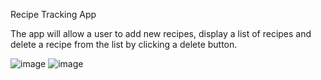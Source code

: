 Recipe Tracking App

The app will allow a user to add new recipes, display a list of recipes and delete a recipe from the list by clicking a delete button. 

![image](https://user-images.githubusercontent.com/107595540/202933375-41e465e9-5946-44c3-9a43-16bb5f471ebf.png)
![image](https://user-images.githubusercontent.com/107595540/202933391-69dcf1e6-c2cf-4bdb-8c2b-fe25f1a0e6aa.png)
